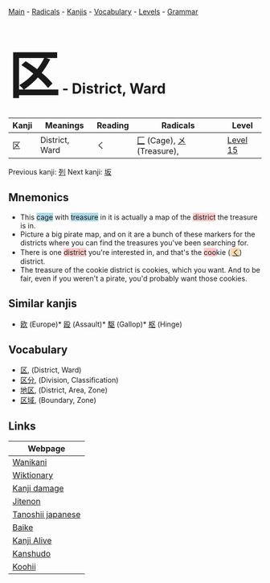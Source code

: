 <style> bigfont {font-size: 100px}</style>
[Main](../index.md) -
[Radicals](../radicals.md) -
[Kanjis](../kanjis.md) -
[Vocabulary](../vocabulary.md) -
[Levels](../levels.md) -
[Grammar](../grammar.md)
# <bigfont> 区</bigfont> - District, Ward 

| Kanji | Meanings | Reading | Radicals | Level |
| --- | --- | --- | --- | --- |
| 区 | District, Ward | く | [匚](../radicals/匚.md) (Cage), [メ](../radicals/メ.md) (Treasure),  | [Level 15](../levels/wk_level15.md) |

Previous kanji: [列](列.md) Next kanji: [坂](坂.md) 

## Mnemonics
 * This <span style="background-color:#ADD8E6"> cage</span> with <span style="background-color:#ADD8E6"> treasure</span> in it is actually a map of the <span style="background-color:#ffcccb"> district</span> the treasure is in.
* Picture a big pirate map, and on it are a bunch of these markers for the districts where you can find the treasures you've been searching for.
* There is one <span style="background-color:#ffcccb"> district</span> you're interested in, and that's the <span style="background-color:#ffcccb"> coo</span>kie (<span style="background-color:#fed8b1"> [く](https://jisho.org/search/く)</span>) district.
* The treasure of the cookie district is cookies, which you want. And to be fair, even if you weren't a pirate, you'd probably want those cookies.


## Similar kanjis
 * [欧](欧.md) (Europe)* [殴](殴.md) (Assault)* [駆](駆.md) (Gallop)* [枢](枢.md) (Hinge)


## Vocabulary
 * [区](../vocabulary/区.md), (District, Ward)
* [区分](../vocabulary/区.md), (Division, Classification)
* [地区](../vocabulary/区.md), (District, Area, Zone)
* [区域](../vocabulary/区.md), (Boundary, Zone)



## Links 

| Webpage |
| --- |
| [Wanikani          ](https://www.wanikani.com/kanji/区) |
| [Wiktionary        ](https://en.wiktionary.org/wiki/区) |
| [Kanji damage      ](http://www.kanjidamage.com/kanji/search?utf8=✓&q=区) |
| [Jitenon           ](https://jitenon.com/kanji/区) |
| [Tanoshii japanese ](https://www.tanoshiijapanese.com/dictionary/kanji.cfm?k=区) |
| [Baike             ](https://baike.baidu.com/item/区) |
| [Kanji Alive       ](https://app.kanjialive.com/区) |
| [Kanshudo          ](https://www.kanshudo.com/searchmn?q=区) |
| [Koohii            ](https://kanji.koohii.com/study/kanji/区) |
